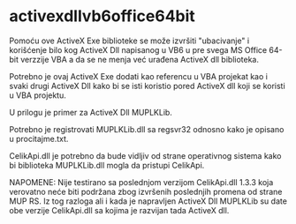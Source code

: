 # activexdllvb6office64bit
Pomoću ove ActiveX Exe biblioteke se može izvršiti "ubacivanje" i korišćenje bilo kog ActiveX Dll napisanog u VB6 u pre svega MS Office 64-bit verzzije VBA a da se ne menja već urađena ActiveX dll biblioteka.

Potrebno je ovaj ActiveX Exe dodati kao referencu u VBA projekat kao i svaki drugi ActiveX Dll kako bi se isti koristio pored ActiveX dll koji se koristi u VBA projektu.

U prilogu je primer za ActiveX Dll MUPLKLib.

Potrebno je registrovati MUPLKLib.dll sa regsvr32 odnosno kako je opisano u procitajme.txt.

CelikApi.dll je potrebno da bude vidljiv od strane operativnog sistema kako bi biblioteka MUPLKLib.dll mogla da pristupi CelikApi.

NAPOMENE:
Nije testirano sa poslednjom verzijom CelikApi.dll 1.3.3 koja verovatno neće biti podržana zbog izvršenih poslednjih promena od strane MUP RS.
Iz tog razloga ali i kada je napravljen ActiveX Dll MUPLKLib su date obe verzije CelikApi.dll sa kojima je razvijan tada ActiveX dll.
